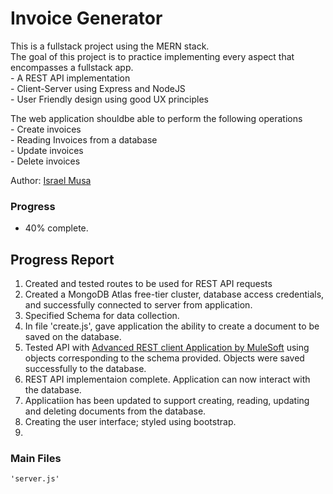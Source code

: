 # Invoice Generator
This is a fullstack project using the MERN stack. 
<br />The goal of this project is to practice implementing every aspect that encompasses a fullstack app.
<br />    - A REST API implementation
<br />    - Client-Server using Express and NodeJS
<br />    - User Friendly design using good UX principles

The web application shouldbe able to perform the following operations
<br />    - Create invoices 
<br />    - Reading Invoices from a database
<br />    - Update invoices
<br />    - Delete invoices

Author: [Israel Musa](https://github.com/justmrisrael/)
### Progress
 - 40% complete. 

## Progress Report
1. Created and tested routes to be used for REST API requests
2. Created a MongoDB Atlas free-tier cluster, database access credentials, and successfully connected to server from application.
3. Specified Schema for data collection.
4. In file 'create.js', gave application the ability to create a document to be saved on the database.
5. Tested API with [Advanced REST client Application by MuleSoft](https://install.advancedrestclient.com/install/) using objects corresponding to the schema provided. 
    Objects were saved successfully to the database. 
6. REST API implementaion complete. Application can now interact with the database.
7. Applicatiion has been updated to support creating, reading, updating and deleting documents from the database.
9. Creating the user interface; styled using bootstrap.
10. 

### Main Files
    'server.js'


